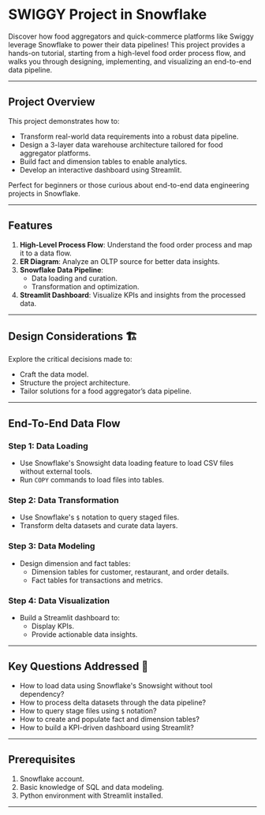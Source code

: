 # SWIGGY Project in Snowflake

Discover how food aggregators and quick-commerce platforms like Swiggy leverage Snowflake to power their data pipelines! This project provides a hands-on tutorial, starting from a high-level food order process flow, and walks you through designing, implementing, and visualizing an end-to-end data pipeline.

---

## Project Overview

This project demonstrates how to:
- Transform real-world data requirements into a robust data pipeline.
- Design a 3-layer data warehouse architecture tailored for food aggregator platforms.
- Build fact and dimension tables to enable analytics.
- Develop an interactive dashboard using Streamlit.

Perfect for beginners or those curious about end-to-end data engineering projects in Snowflake.

---

## Features

1. **High-Level Process Flow**: Understand the food order process and map it to a data flow.
2. **ER Diagram**: Analyze an OLTP source for better data insights.
3. **Snowflake Data Pipeline**:
   - Data loading and curation.
   - Transformation and optimization.
4. **Streamlit Dashboard**: Visualize KPIs and insights from the processed data.

---

## Design Considerations 🏗️

Explore the critical decisions made to:
- Craft the data model.
- Structure the project architecture.
- Tailor solutions for a food aggregator’s data pipeline.

---

## End-To-End Data Flow

### Step 1: Data Loading
- Use Snowflake's Snowsight data loading feature to load CSV files without external tools.
- Run `COPY` commands to load files into tables.

### Step 2: Data Transformation
- Use Snowflake's `$` notation to query staged files.
- Transform delta datasets and curate data layers.

### Step 3: Data Modeling
- Design dimension and fact tables:
  - Dimension tables for customer, restaurant, and order details.
  - Fact tables for transactions and metrics.

### Step 4: Data Visualization
- Build a Streamlit dashboard to:
  - Display KPIs.
  - Provide actionable data insights.

---

## Key Questions Addressed 🤔

- How to load data using Snowflake's Snowsight without tool dependency?
- How to process delta datasets through the data pipeline?
- How to query stage files using `$` notation?
- How to create and populate fact and dimension tables?
- How to build a KPI-driven dashboard using Streamlit?

---

## Prerequisites

1. Snowflake account.
2. Basic knowledge of SQL and data modeling.
3. Python environment with Streamlit installed.

---
